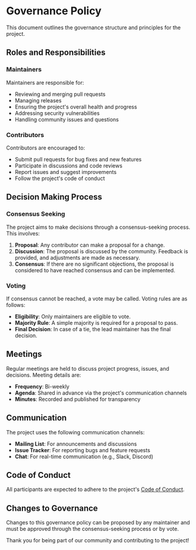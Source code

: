 # Governance Policy

This document outlines the governance structure and principles for the project.

## Roles and Responsibilities

### Maintainers

Maintainers are responsible for:

- Reviewing and merging pull requests
- Managing releases
- Ensuring the project's overall health and progress
- Addressing security vulnerabilities
- Handling community issues and questions

### Contributors

Contributors are encouraged to:

- Submit pull requests for bug fixes and new features
- Participate in discussions and code reviews
- Report issues and suggest improvements
- Follow the project's code of conduct

## Decision Making Process

### Consensus Seeking

The project aims to make decisions through a consensus-seeking process. This involves:

1. **Proposal**: Any contributor can make a proposal for a change.
2. **Discussion**: The proposal is discussed by the community. Feedback is provided, and adjustments are made as necessary.
3. **Consensus**: If there are no significant objections, the proposal is considered to have reached consensus and can be implemented.

### Voting

If consensus cannot be reached, a vote may be called. Voting rules are as follows:

- **Eligibility**: Only maintainers are eligible to vote.
- **Majority Rule**: A simple majority is required for a proposal to pass.
- **Final Decision**: In case of a tie, the lead maintainer has the final decision.

## Meetings

Regular meetings are held to discuss project progress, issues, and decisions. Meeting details are:

- **Frequency**: Bi-weekly
- **Agenda**: Shared in advance via the project's communication channels
- **Minutes**: Recorded and published for transparency

## Communication

The project uses the following communication channels:

- **Mailing List**: For announcements and discussions
- **Issue Tracker**: For reporting bugs and feature requests
- **Chat**: For real-time communication (e.g., Slack, Discord)

## Code of Conduct

All participants are expected to adhere to the project's [Code of Conduct](link-to-code-of-conduct).

## Changes to Governance

Changes to this governance policy can be proposed by any maintainer and must be approved through the consensus-seeking process or by vote.

Thank you for being part of our community and contributing to the project!
